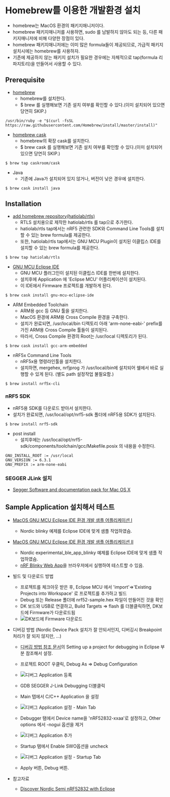 # Homebrew를 이용한 개발환경 설치
* homebrew는 MacOS 환경의 패키지매니저이다.
* homebrew 패키지매니저를 사용하면, sudo 를 남발하지 않아도 되는 등, 다른 패키지매니저에 비해 다양한 장점이 있다.
* homebrew 패키지매니저에는 이미 많은 formula들이 제공되므로, 가급적 패키지설치시에는 homebrew를 사용하자.
* 기존에 제공하지 않는 패키지 설치가 필요한 경우에는 자체적으로 tap(formula 리파지토리)을 만들어서 사용할 수 있다.
## Prerequisite
* [homebrew](https://brew.sh)
  - homebrew를 설치한다. 
  - $ brew 를 실행해보면 기존 설치 여부를 확인할 수 있다.(이미 설치되어 있으면 당연히 SKIP.)
```
/usr/bin/ruby -e "$(curl -fsSL https://raw.githubusercontent.com/Homebrew/install/master/install)"
```
* [homebrew cask](https://caskroom.github.io)
  - homebrew의 확장 cask를 설치한다.
  - $ brew cask 를 실행해보면 기존 설치 여부를 확인할 수 있다.(이미 설치되어 있으면 당연히 SKIP.)
```
$ brew tap caskroom/cask
```
* Java
  - 기존에 Java가 설치되어 있지 않거나, 버전이 낮은 경우에 설치한다.
```
$ brew cask install java
```
## Installation
* [add homebrew repository(hatiolab/rtls)](https://github.com/hatiolab/homebrew-RTLS)
  - RTLS 설치용으로 제작한 hatiolab/rtls 를 tap으로 추가한다.
  - hatiolab/rtls tap에서는 nRF5 관련한 SDK와 Command Line Tools를 설치할 수 있는 brew formula를 제공한다.
  - 또한, hatiolab/rtls tap에서는 GNU MCU Plugin이 설치된 이클립스 IDE를 설치할 수 있는 brew formula를 제공한다.
```
$ brew tap hatiolab/rtls
```
* [GNU MCU Eclipse IDE](https://github.com/gnu-mcu-eclipse/org.eclipse.epp.packages/releases)
  - GNU MCU 플러그인이 설치된 이클립스 IDE를 한번에 설치한다.
  - 설치후에 Application 에 'Eclipse MCU' 어플리케이션이 설치된다.
  - 이 IDE에서 Firmware 프로젝트를 개발하게 된다.
```
$ brew cask install gnu-mcu-eclipse-ide
```
* ARM Embedded Toolchain
  - ARM용 gcc 등 GNU 툴을 설치한다.
  - MacOS 환경에 ARM용 Cross Compile 환경을 구축한다.
  - 설치가 완료되면, /usr/local/bin 디렉토리 아래 'arm-none-eabi-' prefix를 가진 ARM용 Cross Compile 툴들이 설치된다.
  - 따라서, Cross Compile 환경의 Root는 /usr/local 디렉토리가 된다.
```
$ brew cask install gcc-arm-embedded
```
* nRF5x Command Line Tools
  - nRF5x용 명령라인툴을 설치한다.
  - 설치하면, mergehex, nrfjprog 가 /usr/local/bin에 설치되어 쉘에서 바로 실행할 수 있게 된다. (별도 path 설정작업 불필요함.)
```
$ brew install nrf5x-cli
```
### nRF5 SDK
  - nRF5용 SDK를 다운로드 받아서 설치한다.
  - 설치가 완료되면, /usr/local/opt/nrf5-sdk 폴더에 nRF5용 SDK가 설치된다.
```
$ brew install nrf5-sdk
```
* post install
  - 설치후에는 /usr/local/opt/nrf5-sdk/components/toolchain/gcc/Makefile.posix 의 내용을 수정한다.
```
GNU_INSTALL_ROOT := /usr/local
GNU_VERSION := 6.3.1
GNU_PREFIX := arm-none-eabi
```
### SEGGER JLink 설치
* [Segger Software and documentation pack for Mac OS X](https://www.segger.com/downloads/jlink)

## Sample Application 설치해서 테스트
* [MacOS GNU MCU Eclipse IDE 환경 개발 샘플 어플리케이션 I](https://github.com/heartyoh/nrf52-sample)
  * Nordic blinky 예제를 Eclipse IDE에 맞게 샘플 작업하였슴.
* [MacOS GNU MCU Eclipse IDE 환경 개발 샘플 어플리케이션 II](https://github.com/heartyoh/nrf52-ble-app-blinky)
  * Nordic experimental_ble_app_blinky 예제를 Eclipse IDE에 맞게 샘플 작업하였슴.
  * [nRF Blinky Web App](https://nordicsemiconductor.github.io/nrf5-physical-web/projects/nRF-Blinky/)을 브라우저에서 실행하여 테스트할 수 있음.
* 빌드 및 다운로드 방법
  * 프로젝트를 체크아웃 받은 후, Eclipse MCU 에서 'import'=>'Existing Projects into Workspace' 로 프로젝트를 추가하고 빌드
  * Debug 또는 Release 폴더에 nrf52-sample.hex 파일이 만들어진 것을 확인
  * DK 보드와 USB로 연결하고, Build Targets => flash 를 더블클릭하면, DK보드에 Firmware가 다운로드됨
  * ![DK보드에 Firmware 다운로드](./images/setup-devtool-nrf52832-mac-brew-buildtargets.png)

* 디버깅 방법 (Nordic Device Pack 설치가 잘 안되서인지, 디버깅시 Breakpoint 처리가 잘 되지 않지만, ...)
  * [디버깅 방법 참조 문서](https://devzone.nordicsemi.com/tutorials/7/)의 Setting up a project for debugging in Eclipse 부분 참조해서 설정.
  * 프로젝트 ROOT 우클릭, Debug As => Debug Configuration
  * ![디버그 Application 등록](./images/setup-devtool-nrf52832-mac-brew-debug-01.png)
  
  * GDB SEGGER J-Link Debugging 더블클릭
  * Main 탭에서 C/C++ Application 을 설정
  * ![디버그 Application 설정 - Main Tab](images/setup-devtool-nrf52832-mac-brew-debug-03.png)
  
  * Debugger 탬에서 Device name을 'nRF52832-xxaa'로 설정하고, Other options 에서 -nogui 옵션을 제거
  * ![디버그 Application 추가](images/setup-devtool-nrf52832-mac-brew-debug-02.png)
  
  * Startup 탬에서 Enable SWO옵션을 uncheck
  * ![디버그 Application 설정 - Startup Tab](images/setup-devtool-nrf52832-mac-brew-debug-05.png)
  
  * Apply 버튼, Debug 버튼.
* 참고자료
  * [Discover Nordic Semi nRF52832 with Eclipse](https://www.disk91.com/2017/technology/hardware/discover-nordic-semi-nrf52832/)